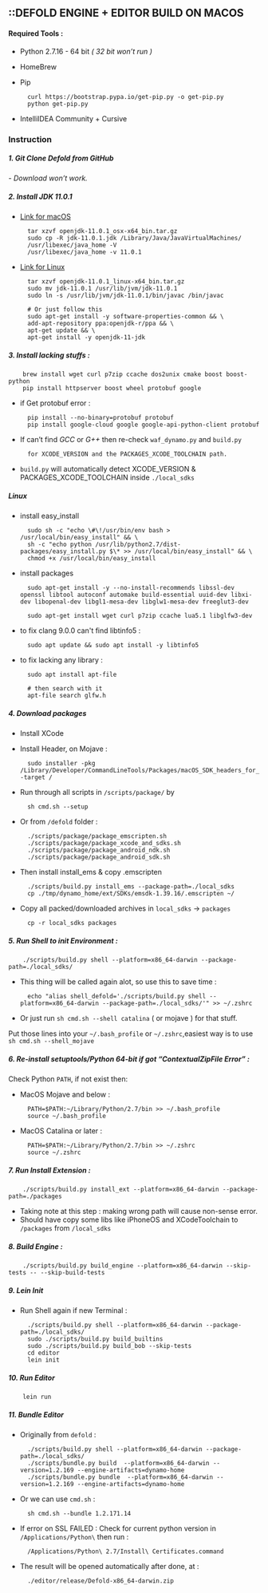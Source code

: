 ## ::DEFOLD ENGINE + EDITOR BUILD ON MACOS

#### Required Tools : 
- Python 2.7.16 - 64 bit *( 32 bit won’t run )*
- HomeBrew 
- Pip

        curl https://bootstrap.pypa.io/get-pip.py -o get-pip.py
        python get-pip.py

- IntelliIDEA Community + Cursive

### Instruction

##### 1. Git Clone Defold from GitHub  
*- Download won’t work.*


##### 2. Install JDK 11.0.1 
- [Link for macOS](https://download.java.net/java/GA/jdk11/13/GPL/openjdk-11.0.1_osx-x64_bin.tar.gz) 

        tar xzvf openjdk-11.0.1_osx-x64_bin.tar.gz
        sudo cp -R jdk-11.0.1.jdk /Library/Java/JavaVirtualMachines/
        /usr/libexec/java_home -V
        /usr/libexec/java_home -v 11.0.1

- [Link for Linux](https://download.java.net/java/GA/jdk11/13/GPL/openjdk-11.0.1_linux-x64_bin.tar.gz)

        tar xzvf openjdk-11.0.1_linux-x64_bin.tar.gz
        sudo mv jdk-11.0.1 /usr/lib/jvm/jdk-11.0.1 
        sudo ln -s /usr/lib/jvm/jdk-11.0.1/bin/javac /bin/javac
        
        # Or just follow this 
        sudo apt-get install -y software-properties-common && \
        add-apt-repository ppa:openjdk-r/ppa && \
        apt-get update && \
        apt-get install -y openjdk-11-jdk

##### 3. Install lacking stuffs :

        brew install wget curl p7zip ccache dos2unix cmake boost boost-python
        pip install httpserver boost wheel protobuf google
        
- if Get protobuf error :
        
        pip install --no-binary=protobuf protobuf
        pip install google-cloud google google-api-python-client protobuf
        
- If can’t find *GCC* or *G++* then re-check `waf_dynamo.py` and `build.py` 

        for XCODE_VERSION and the PACKAGES_XCODE_TOOLCHAIN path.
        
- `build.py` will automatically detect XCODE_VERSION & PACKAGES_XCODE_TOOLCHAIN inside `./local_sdks`

##### Linux 
- install easy_install

        sudo sh -c "echo \#\!/usr/bin/env bash > /usr/local/bin/easy_install" && \
        sh -c "echo python /usr/lib/python2.7/dist-packages/easy_install.py $\* >> /usr/local/bin/easy_install" && \
        chmod +x /usr/local/bin/easy_install

- install packages 

        sudo apt-get install -y --no-install-recommends libssl-dev openssl libtool autoconf automake build-essential uuid-dev libxi-dev libopenal-dev libgl1-mesa-dev libglw1-mesa-dev freeglut3-dev
        
        sudo apt-get install wget curl p7zip ccache lua5.1 libglfw3-dev
        
- to fix clang 9.0.0 can't find libtinfo5 :
        
        sudo apt update && sudo apt install -y libtinfo5
        
- to fix lacking any library :

        sudo apt install apt-file
        
        # then search with it
        apt-file search glfw.h
    
        
##### 4. Download packages
- Install XCode 
- Install Header, on Mojave :

        sudo installer -pkg /Library/Developer/CommandLineTools/Packages/macOS_SDK_headers_for_macOS_10.14.pkg -target /

- Run through all scripts in `/scripts/package/` by 

        sh cmd.sh --setup

- Or from `/defold` folder :
        
        ./scripts/package/package_emscripten.sh 
        ./scripts/package/package_xcode_and_sdks.sh
        ./scripts/package/package_android_ndk.sh 
        ./scripts/package/package_android_sdk.sh

- Then install install_ems & copy .emscripten

        ./scripts/build.py install_ems --package-path=./local_sdks
        cp ./tmp/dynamo_home/ext/SDKs/emsdk-1.39.16/.emscripten ~/
        
- Copy all packed/downloaded archives in `local_sdks` -> `packages`

        cp -r local_sdks packages
        
##### 5. Run Shell to init Environment :
        
        ./scripts/build.py shell --platform=x86_64-darwin --package-path=./local_sdks/
        
* This thing will be called again alot, so use this to save time :

        echo "alias shell_defold='./scripts/build.py shell --platform=x86_64-darwin --package-path=./local_sdks/'" >> ~/.zshrc
        
* Or just run `sh cmd.sh --shell catalina` ( or mojave ) for that stuff.
        
Put those lines into your `~/.bash_profile` or `~/.zshrc`,easiest way is to use `sh cmd.sh --shell_mojave`

##### 6. Re-install setuptools/Python 64-bit if got “ContextualZipFile Error” :
Check Python `PATH`, if not exist then:

- MacOS Mojave and below :
        
        PATH=$PATH:~/Library/Python/2.7/bin >> ~/.bash_profile
        source ~/.bash_profile

- MacOS Catalina or later :

        PATH=$PATH:~/Library/Python/2.7/bin >> ~/.zshrc
        source ~/.zshrc

##### 7. Run Install Extension :

        ./scripts/build.py install_ext --platform=x86_64-darwin --package-path=./packages

- Taking note at this step : making wrong path will cause non-sense error.
- Should have copy some libs like iPhoneOS and XCodeToolchain to `/packages` from `/local_sdks`

##### 8. Build Engine : 

        ./scripts/build.py build_engine --platform=x86_64-darwin --skip-tests -- --skip-build-tests

##### 9. Lein Init 
- Run Shell again if new Terminal :

        ./scripts/build.py shell --platform=x86_64-darwin --package-path=./local_sdks/
        sudo ./scripts/build.py build_builtins
        sudo ./scripts/build.py build_bob --skip-tests
        cd editor
        lein init

##### 10. Run Editor 

        lein run

##### 11. Bundle Editor
- Originally from `defold` :

        ./scripts/build.py shell --platform=x86_64-darwin --package-path=./local_sdks/
        ./scripts/bundle.py build  --platform=x86_64-darwin --version=1.2.169 --engine-artifacts=dynamo-home
        ./scripts/bundle.py bundle  --platform=x86_64-darwin --version=1.2.169 --engine-artifacts=dynamo-home
        
- Or we can use `cmd.sh` :

        sh cmd.sh --bundle 1.2.171.14

- If error on SSL FAILED : 
Check for current python version in `/Applications/Python\` then run :

        /Applications/Python\ 2.7/Install\ Certificates.command

- The result will be opened automatically after done, at :

        ./editor/release/Defold-x86_64-darwin.zip 
